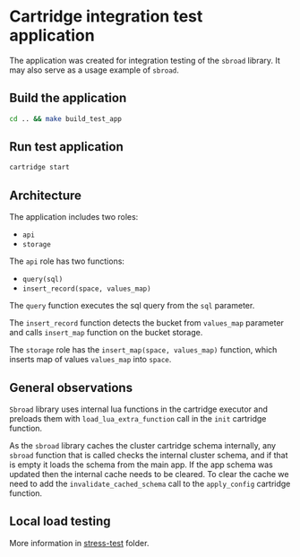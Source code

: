 # Cartridge integration test application

The application was created for integration testing of the `sbroad` library. It may also serve as a usage example of `sbroad`.

## Build the application

``` bash
cd .. && make build_test_app
```

## Run test application

```bash
cartridge start
 ``` 

## Architecture

The application includes two roles:

- `api`
- `storage`

The `api` role has two functions: 

- `query(sql)`
- `insert_record(space, values_map)`

The `query` function executes the sql query from the `sql` parameter.

The `insert_record` function detects the bucket from `values_map` parameter and calls `insert_map` function on the bucket storage. 

The `storage` role has the `insert_map(space, values_map)` function, which inserts map of values `values_map` into `space`.

## General observations

`Sbroad` library uses internal lua functions in the cartridge executor and preloads them with `load_lua_extra_function` call in the `init` cartridge function.

As the `sbroad` library caches the cluster cartridge schema internally, any `sbroad` function that is called checks the internal cluster schema, and if that is empty it loads the schema from the main app. If the app schema was updated then the internal cache needs to be cleared. To clear the cache we need to add the `invalidate_cached_schema` call to the `apply_config` cartridge function.

## Local load testing

More information in [stress-test](../stress-test) folder.
